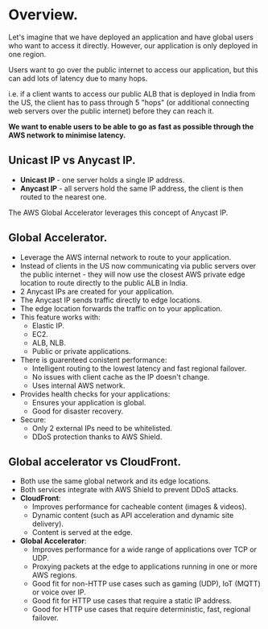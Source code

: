 # **Overview.**

Let's imagine that we have deployed an application and have global users who want to access it directly. However, our application is only deployed in one region.

Users want to go over the public internet to access our application, but this can add lots of latency due to many hops.

i.e. if a client wants to access our public ALB that is deployed in India from the US, the client has to pass through 5 "hops" (or additional connecting web servers over the public internet) before they can reach it.

**We want to enable users to be able to go as fast as possible through the AWS network to minimise latency.**

## **Unicast IP vs Anycast IP.**

* **Unicast IP** - one server holds a single IP address.
* **Anycast IP** - all servers hold the same IP address, the client is then routed to the nearest one.

The AWS Global Accelerator leverages this concept of Anycast IP.

## **Global Accelerator.**

* Leverage the AWS internal network to route to your application.
* Instead of clients in the US now communicating via public servers over the public internet - they will now use the closest AWS private edge location to route directly to the public ALB in India.
* 2 Anycast IPs are created for your application.
* The Anycast IP sends traffic directly to edge locations.
* The edge location forwards the traffic on to your application.
* This feature works with:
    * Elastic IP.
    * EC2.
    * ALB, NLB.
    * Public or private applications.
* There is guarenteed conistent performance:
    * Intelligent routing to the lowest latency and fast regional failover.
    * No issues with client cache as the IP doesn't change.
    * Uses internal AWS network.
* Provides health checks for your applications:
    * Ensures your application is global.
    * Good for disaster recovery.
* Secure:
    * Only 2 external IPs need to be whitelisted.
    * DDoS protection thanks to AWS Shield.

## **Global accelerator vs CloudFront.**

* Both use the same global network and its edge locations.
* Both services integrate with AWS Shield to prevent DDoS attacks.
* **CloudFront**:
    * Improves performance for cacheable content (images & videos).
    * Dynamic content (such as API acceleration and dynamic site delivery).
    * Content is served at the edge.
* **Global Accelerator**:
    * Improves performance for a wide range of applications over TCP or UDP.
    * Proxying packets at the edge to applications running in one or more AWS regions.
    * Good fit for non-HTTP use cases such as gaming (UDP), IoT (MQTT) or voice over IP.
    * Good fit for HTTP use cases that require a static IP address.
    * Good for HTTP use cases that require deterministic, fast, regional failover.